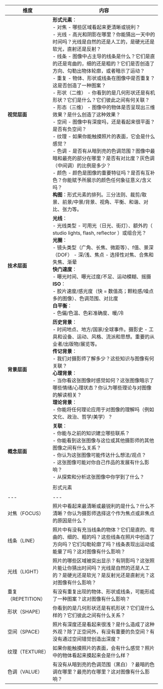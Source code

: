 | 维度 | 内容 |
|--|--|
| **视觉层面** | **形式元素**：<br> - 对焦 - 哪些区域看起来更清晰或锐利？<br> - 光线 - 高光和阴影在哪里？你能猜出一天中的时间吗？光线是自然的还是人工的，是硬光还是软光，直射还是反射？<br> - 线条 - 图像中占主导的线条是什么？它们是直的还是弯曲的，细的还是粗的？它们是否创造了方向、勾勒出物体轮廓，或者暗示了运动？<br> - 重复 - 物体、形状或线条在图像中是否重复？这是否创造了一种图案？<br> - 形状（二维） - 你看到的是几何形状还是有机形状？它们是什么？它们彼此之间有何关联？<br> - 形态（三维） - 图像中的物体是否呈现出三维效果？是什么创造了这种效果？<br> - 空间 - 图像中有深度吗，还是看起来很平面？是否有负空间？<br> - 纹理 - 如果你能触摸照片的表面，它会是什么感觉？<br> - 色调 - 是否有从暗到亮的色调范围？图像中最暗和最亮的部分在哪里？是否有对比度？灰色调（中间调）的比例是多少？<br> - 颜色 - 颜色是图像的重要特征吗？是否有互补色？你能赋予所展示的颜色任何象征意义/含义吗？<br> **构图**：形式元素的排列。三分法则、裁剪/取景、前景/中景/背景、视角、平衡、和谐、对比、张力等。 |
| **技术层面** | **光线**：<br> - 光线类型 - 可用光（日光、街灯）、额外的（ studio lights, flash, reflector ）或组合光？<br> **光圈**：<br> - 镜头类型（广角、长焦、微距等）、f值、景深（DOF） - 深/浅、焦点 - 选择性对焦、合焦和失焦、渐晕<br> **快门速度**：<br> - 曝光时间、曝光过度/不足、运动模糊、摇摄<br> **ISO**：<br> - 胶片速度/感光度（快 = 数值高；颗粒感/噪点多的图像）、色调范围、对比度<br> **白平衡**：<br> - 色偏/色温、色彩准确度、暖/冷 |
| **背景层面** | **历史背景**：<br> - 时间地点、地方/国家/全球事件。摄影史 - 工具和设备、运动、风格、流派和思想。重要的从业者/出版物/展览等。<br> **传记背景**：<br> - 我们对摄影师了解多少？这些知识与图像有何关联？<br> **心理背景**：<br> - 当你看这张图像时感觉如何？这张图像暗示了哪些情绪/心理状态？你认为哪些理论与对图像的解读相关？<br> **理论背景**：<br> - 你能将任何理论应用于对图像的理解吗（例如文化、政治、哲学/美学）？ |
| **概念层面** | **关联**：<br> - 你能与之前的知识建立哪些联系？<br> - 你能看到这张图像与这位或其他摄影师的其他图像之间有什么关系？<br> - 你认为这张图像可能传达什么想法/观点？<br> - 这张图像可能对你自己作品的发展有什么影响？<br> - 从探索和分析这张图像中你学到了什么？ |
<h2>| 形式元素 | 分析要点 |</h2>
| --- | --- |
| 对焦（FOCUS） | 照片中看起来最清晰或最锐利的是什么？什么不清晰？你认为摄影师选择这个作为焦点或非焦点的原因是什么？ |
| 线条（LINE） | 照片中有没有充当线条的物体？它们是直的、弯曲的、细的、粗的吗？这些线条在照片中创造了方向吗？它们勾勒轮廓了吗？线条表现出运动或能量了吗？这对图像有什么影响？ |
| 光线（LIGHT） | 照片的哪些区域被突出显示？有阴影吗？这张照片能让你猜出时间吗？光线是自然的还是人工的？是硬光还是软光？是反射光还是直射光？这对图像有什么影响？ |
| 重复（REPETITION） | 有没有重复出现的物体、形状或线条，可能形成了一种图案？这对图像有什么影响？ |
| 形状（SHAPE） | 你看到的是几何形状还是有机形状？它们是什么样的？它们彼此之间有什么关系？ |
| 空间（SPACE） | 照片有深度还是看起来很浅？是什么造成了这种外观？除了正空间外，有没有重要的负空间？有没有通过空间错觉创造出深度？ |
| 纹理（TEXTURE） | 如果你能触摸照片的表面，会有什么感觉？照片中的物体看起来摸起来会是什么样？ |
| 色调（VALUE） | 有没有从暗到亮的色调范围（黑白）？最暗的色调在哪里？最亮的在哪里？这对图像有什么影响？ | 
